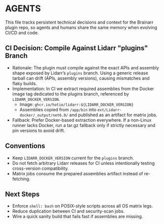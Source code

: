 # AGENTS

This file tracks persistent technical decisions and context for the Brainarr plugin repo, so agents and humans share the same memory when evolving CI/CD and code.

## CI Decision: Compile Against Lidarr "plugins" Branch
- Rationale: The plugin must compile against the exact APIs and assembly shape exposed by Lidarr’s `plugins` branch. Using a generic release tarball can drift (APIs, assembly versions), causing mismatches and flaky builds.
- Implementation: In CI we extract required assemblies from the Docker image tag dedicated to the plugins branch, referenced by `LIDARR_DOCKER_VERSION`.
  - Image: `ghcr.io/hotio/lidarr:${LIDARR_DOCKER_VERSION}`
  - Assemblies copied from `/app/bin` into `ext/Lidarr-docker/_output/net6.0/` and published as an artifact for matrix jobs.
- Fallback: Prefer Docker-based extraction everywhere. If a non-Linux runner lacks Docker, run a tar.gz fallback only if strictly necessary and pin versions to avoid drift.

## Conventions
- Keep `LIDARR_DOCKER_VERSION` current for the `plugins` branch.
- Do not fetch arbitrary Lidarr releases for CI unless intentionally testing cross-version compatibility.
- Matrix jobs consume the prepared assemblies artifact instead of re-fetching.

## Next Steps
- Enforce `shell: bash` on POSIX-style scripts across all OS matrix legs.
- Reduce duplication between CI and security-scan jobs.
- Wire a quick sanity build that fails fast if assemblies are missing.
